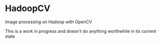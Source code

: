 HadoopCV
========

Image processing on Hadoop with OpenCV

This is a work in progress and doesn't do anything worthwhile in its current state
